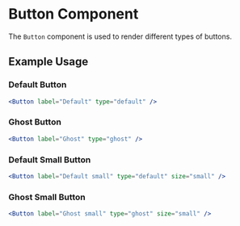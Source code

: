 # Button Component

The `Button` component is used to render different types of buttons.

## Example Usage

### Default Button

```jsx
<Button label="Default" type="default" />
```

### Ghost Button
```jsx
<Button label="Ghost" type="ghost" />
```

### Default Small Button
```jsx
<Button label="Default small" type="default" size="small" />
```

### Ghost Small Button
```jsx
<Button label="Ghost small" type="ghost" size="small" />
```
